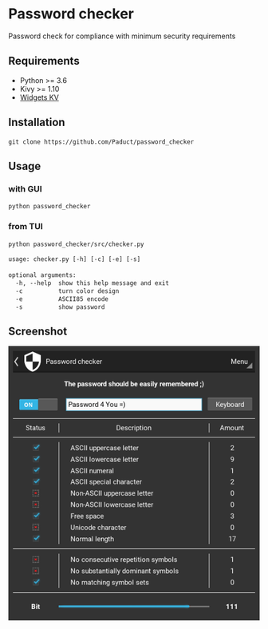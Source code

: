 # Password checker
Password check for compliance with minimum security requirements

## Requirements
- Python >= 3.6
- Kivy >= 1.10
- [Widgets KV](https://github.com/Paduct/widgets_kv)

## Installation
```shell
git clone https://github.com/Paduct/password_checker
```

## Usage
### with GUI
```shell
python password_checker
```
### from TUI
```shell
python password_checker/src/checker.py
```
```
usage: checker.py [-h] [-c] [-e] [-s]

optional arguments:
  -h, --help  show this help message and exit
  -c          turn color design
  -e          ASCII85 encode
  -s          show password
```

## Screenshot
![Screen](data/screenshot.png)
